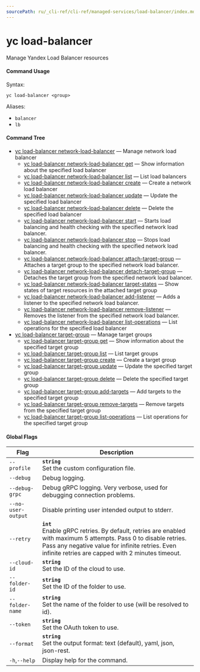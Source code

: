 ```yaml
---
sourcePath: ru/_cli-ref/cli-ref/managed-services/load-balancer/index.md
---
```

# yc load-balancer

Manage Yandex Load Balancer resources

#### Command Usage

Syntax: 

`yc load-balancer <group>`

Aliases: 

- `balancer`
- `lb`

#### Command Tree

- [yc load-balancer network-load-balancer](network-load-balancer/index.md) — Manage network load balancer
	- [yc load-balancer network-load-balancer get](network-load-balancer/get.md) — Show information about the specified load balancer
	- [yc load-balancer network-load-balancer list](network-load-balancer/list.md) — List load balancers
	- [yc load-balancer network-load-balancer create](network-load-balancer/create.md) — Create a network load balancer
	- [yc load-balancer network-load-balancer update](network-load-balancer/update.md) — Update the specified load balancer
	- [yc load-balancer network-load-balancer delete](network-load-balancer/delete.md) — Delete the specified load balancer
	- [yc load-balancer network-load-balancer start](network-load-balancer/start.md) — Starts load balancing and health checking with the specified network load balancer.
	- [yc load-balancer network-load-balancer stop](network-load-balancer/stop.md) — Stops load balancing and health checking with the specified network load balancer.
	- [yc load-balancer network-load-balancer attach-target-group](network-load-balancer/attach-target-group.md) — Attaches a target group to the specified network load balancer.
	- [yc load-balancer network-load-balancer detach-target-group](network-load-balancer/detach-target-group.md) — Detaches the target group from the specified network load balancer.
	- [yc load-balancer network-load-balancer target-states](network-load-balancer/target-states.md) — Show states of target resources in the attached target group
	- [yc load-balancer network-load-balancer add-listener](network-load-balancer/add-listener.md) — Adds a listener to the specified network load balancer.
	- [yc load-balancer network-load-balancer remove-listener](network-load-balancer/remove-listener.md) — Removes the listener from the specified network load balancer.
	- [yc load-balancer network-load-balancer list-operations](network-load-balancer/list-operations.md) — List operations for the specified load balancer
- [yc load-balancer target-group](target-group/index.md) — Manage target groups
	- [yc load-balancer target-group get](target-group/get.md) — Show information about the specified target group
	- [yc load-balancer target-group list](target-group/list.md) — List target groups
	- [yc load-balancer target-group create](target-group/create.md) — Create a target group
	- [yc load-balancer target-group update](target-group/update.md) — Update the specified target group
	- [yc load-balancer target-group delete](target-group/delete.md) — Delete the specified target group
	- [yc load-balancer target-group add-targets](target-group/add-targets.md) — Add targets to the specified target group
	- [yc load-balancer target-group remove-targets](target-group/remove-targets.md) — Remove targets from the specified target group
	- [yc load-balancer target-group list-operations](target-group/list-operations.md) — List operations for the specified target group

#### Global Flags

| Flag | Description |
|----|----|
|`--profile`|<b>`string`</b><br/>Set the custom configuration file.|
|`--debug`|Debug logging.|
|`--debug-grpc`|Debug gRPC logging. Very verbose, used for debugging connection problems.|
|`--no-user-output`|Disable printing user intended output to stderr.|
|`--retry`|<b>`int`</b><br/>Enable gRPC retries. By default, retries are enabled with maximum 5 attempts. Pass 0 to disable retries. Pass any negative value for infinite retries. Even infinite retries are capped with 2 minutes timeout.|
|`--cloud-id`|<b>`string`</b><br/>Set the ID of the cloud to use.|
|`--folder-id`|<b>`string`</b><br/>Set the ID of the folder to use.|
|`--folder-name`|<b>`string`</b><br/>Set the name of the folder to use (will be resolved to id).|
|`--token`|<b>`string`</b><br/>Set the OAuth token to use.|
|`--format`|<b>`string`</b><br/>Set the output format: text (default), yaml, json, json-rest.|
|`-h`,`--help`|Display help for the command.|
